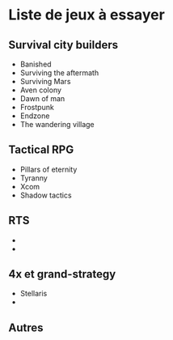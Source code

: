 # Liste de jeux à essayer

## Survival city builders

   - Banished
   - Surviving the aftermath
   - Surviving Mars
   - Aven colony
   - Dawn of man
   - Frostpunk
   - Endzone
   - The wandering village

## Tactical RPG

   - Pillars of eternity
   - Tyranny
   - Xcom
   - Shadow tactics

## RTS

   - 
   -

## 4x et grand-strategy

   - Stellaris
   - 


## Autres